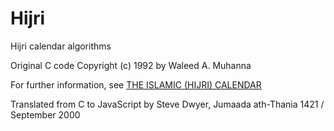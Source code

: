 # Hijri
Hijri calendar algorithms

Original C code Copyright (c) 1992 by Waleed A. Muhanna

For further information, see [THE ISLAMIC (HIJRI) CALENDAR](https://www.islamawareness.net/Dates/introduction.html)

Translated from C to JavaScript by Steve Dwyer, Jumaada ath-Thania 1421 / September 2000